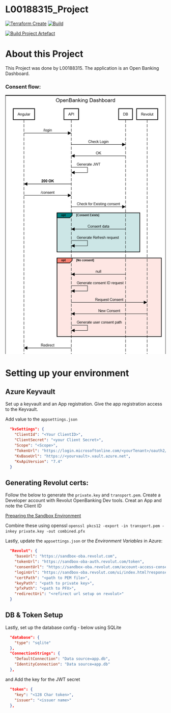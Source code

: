 # L00188315_Project

[![Terraform Create](https://github.com/Noelg14/L00188315_Project/actions/workflows/provision_infrastructure.yml/badge.svg)](https://github.com/Noelg14/L00188315_Project/actions/workflows/provision_infrastructure.yml)
[![Build](https://github.com/Noelg14/L00188315_Project/actions/workflows/dotnet.yml/badge.svg)](https://github.com/Noelg14/L00188315_Project/actions/workflows/dotnet.yml)

[![Build Project Artefact](https://github.com/Noelg14/L00188315_Project/actions/workflows/build.yml/badge.svg)](https://github.com/Noelg14/L00188315_Project/actions/workflows/build.yml)



# About this Project
This Project was done by L00188315.
The application is an Open Banking Dashboard.

### Consent flow:
![Consent Flow](md_images/image.png)

# Setting up your environment
## Azure Keyvault
Set up a keyvault and an App registration.
Give the app registration access to the Keyvault.

Add value to the `appsettings.json`
```json
  "kvSettings": {
    "ClientId": "<Your ClientID>",
    "ClientSecret": "<your Client Secret>",
    "Scope": "<Scope>",
    "TokenUrl": "https://login.microsoftonline.com/<yourTenant>/oauth2/v2.0/token",
    "KvBaseUrl": "https://<yourvault>.vault.azure.net",
    "KvApiVersion": "7.4"
  }
```
## Generating Revolut certs:
Follow the below to generate the `private.key` and `transport.pem`.
Create a Developer account with Revolut OpenBanking Dev tools.
Creat an App and note the Client ID

[Preparing the Sandbox Environment ](https://developer.revolut.com/docs/guides/build-banking-apps/get-started/prepare-sandbox-environment)

Combine these using openssl
`openssl pkcs12 -export -in transport.pem -inkey private.key -out combined.pfx`

Lastly, update the `appsettings.json` or the _Environment Variables_ in Azure:
```json
  "Revolut": {
    "baseUrl": "https://sandbox-oba.revolut.com",
    "tokenUrl": "https://sandbox-oba-auth.revolut.com/token",
    "consentUrl": "https://sandbox-oba.revolut.com/account-access-consents",
    "loginUrl": "https://sandbox-oba.revolut.com/ui/index.html?response_type=code%20id_token&scope=accounts",
    "certPath": "<path to PEM file>",
    "keyPath": "<path to private key>",
    "pfxPath": "<path to PFX>",
    "redirectUri": "<refirect url setup on revolut>"
  }
```

## DB & Token Setup
Lastly, set up the database config - below using SQLite
```json
  "database": {
    "type": "sqlite"
  },
  "ConnectionStrings": {
    "DefaultConnection": "Data source=app.db",
    "IdentityConnection": "Data source=app.db"
  },
```
and Add the key for the JWT secret
```json
  "token": {
    "key": "<128 Char token>",
    "issuer": "<issuer name>"
  },
```